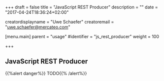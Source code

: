 +++
draft = false
title = "JavaScript REST Producer"
description = ""
date = "2017-04-24T18:36:24+02:00"

creatordisplayname = "Uwe Schaefer"
creatoremail = "uwe.schaefer@mercateo.com"

[menu.main]
parent = "usage"
#identifier = "js_rest_producer"
weight = 100

+++

## JavaScript REST Producer

{{%alert danger%}} TODO{{% /alert%}}